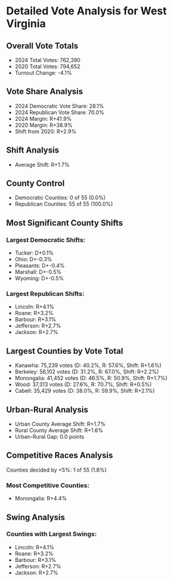 # Detailed Vote Analysis for West Virginia

## Overall Vote Totals

* 2024 Total Votes: 762,390
* 2020 Total Votes: 794,652
* Turnout Change: -4.1%

## Vote Share Analysis

* 2024 Democratic Vote Share: 28.1%
* 2024 Republican Vote Share: 70.0%
* 2024 Margin: R+41.9%
* 2020 Margin: R+38.9%
* Shift from 2020: R+2.9%

## Shift Analysis

* Average Shift: R+1.7%

## County Control

* Democratic Counties: 0 of 55 (0.0%)
* Republican Counties: 55 of 55 (100.0%)

## Most Significant County Shifts

### Largest Democratic Shifts:
* Tucker: D+0.1%
* Ohio: D+-0.3%
* Pleasants: D+-0.4%
* Marshall: D+-0.5%
* Wyoming: D+-0.5%

### Largest Republican Shifts:
* Lincoln: R+4.1%
* Roane: R+3.2%
* Barbour: R+3.1%
* Jefferson: R+2.7%
* Jackson: R+2.7%

## Largest Counties by Vote Total

* Kanawha: 75,239 votes (D: 40.2%, R: 57.6%, Shift: R+1.6%)
* Berkeley: 56,102 votes (D: 31.2%, R: 67.0%, Shift: R+2.2%)
* Monongalia: 41,452 votes (D: 46.5%, R: 50.9%, Shift: R+1.7%)
* Wood: 37,313 votes (D: 27.6%, R: 70.7%, Shift: R+0.5%)
* Cabell: 35,429 votes (D: 38.0%, R: 59.9%, Shift: R+2.1%)

## Urban-Rural Analysis

* Urban County Average Shift: R+1.7%
* Rural County Average Shift: R+1.6%
* Urban-Rural Gap: 0.0 points

## Competitive Races Analysis

Counties decided by <5%: 1 of 55 (1.8%)

### Most Competitive Counties:
* Monongalia: R+4.4%

## Swing Analysis

### Counties with Largest Swings:
* Lincoln: R+4.1%
* Roane: R+3.2%
* Barbour: R+3.1%
* Jefferson: R+2.7%
* Jackson: R+2.7%
